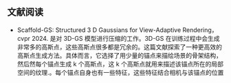 ## 文献阅读
- Scaffold-GS: Structured 3 D Gaussians for View-Adaptive Rendering，cvpr 2024. 是对 3D-GS 模型进行压缩的工作。3D-GS 在训练过程中会生成非常多的高斯点，这些高斯点很多都是冗余的。这篇文献探索了一种更高效的高斯点生成方法。具体而言，它选择了用少量的锚点来描绘场景的骨架结构，然后然每个锚点生成 k 个高斯点，这 k 个高斯点就用来描述该锚点所在的局部空间的纹理.。每个锚点自身也有一些特征，这些特征结合相机与该锚点的位置